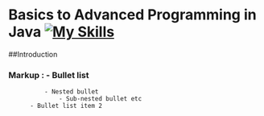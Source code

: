 # Basics to Advanced Programming in Java [![My Skills](https://skillicons.dev/icons?i=java)](https://skillicons.dev)

##Introduction
### Markup : - Bullet list
              - Nested bullet
                  - Sub-nested bullet etc
          - Bullet list item 2 

